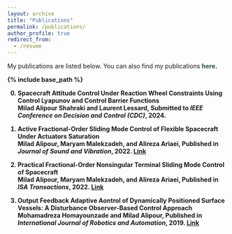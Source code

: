 ```yaml
---
layout: archive
title: "Publications"
permalink: /publications/
author_profile: true
redirect_from:
  - /resume
---
```


My publications are listed below. You can also find my publications <b><a href="https://scholar.google.com/citations?hl=en&user=PvSW_5sAAAAJ&view_op=list_works&sortby=pubdate" style="text-decoration:none; color:#2F4F4F">here</a>.

{% include base_path %}

0. **Spacecraft Attitude Control Under Reaction Wheel Constraints Using Control Lyapunov and Control Barrier Functions** \
Milad Alipour Shahraki and Laurent Lessard, Submitted to *IEEE Conference on Decision and Control (CDC)*, 2024.

2. **Active Fractional-Order Sliding Mode Control of Flexible Spacecraft Under Actuators Saturation** \
Milad Alipour, Maryam Malekzadeh, and Alireza Ariaei, Published in *Journal of Sound and Vibration*, 2022. [Link](https://www.sciencedirect.com/science/article/pii/S0022460X22003182)

3. **Practical Fractional-Order Nonsingular Terminal Sliding Mode Control of Spacecraft** \
Milad Alipour, Maryam Malekzadeh, and Alireza Ariaei, Published in *ISA Transactions*, 2022. [Link](https://www.sciencedirect.com/science/article/pii/S0019057821005437)

4. **Output Feedback Adaptive Aontrol of Dynamically Positioned Surface Vessels: A Disturbance Observer-Based Control Approach** \
Mohamadreza Homayounzade and Milad Alipour, Published in *International Journal of Robotics and Automation*, 2019. [Link](https://www.actapress.com/PaperInfo.aspx?paperId=46283)
